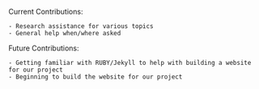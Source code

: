 Current Contributions:

	- Research assistance for various topics
	- General help when/where asked

Future Contributions:

	- Getting familiar with RUBY/Jekyll to help with building a website for our project
	- Beginning to build the website for our project
